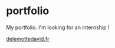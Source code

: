 # portfolio
My portfolio. I'm looking for an internship !

<a href="http://delemottedavid.fr"/>delemottedavid.fr</a>
